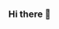 ### Hi there 👋

<!--
**LukaMacharashvili/LukaMacharashvili** is a ✨ _special_ ✨ repository because its `README.md` (this file) appears on your GitHub profile.

Here are some ideas to get you started:

- 🌱 I’m currently learning Angular
- 💬 Ask me about coding
- 📫 How to reach me: [Linkedin Profile](https://www.linkedin.com/in/luka-macharashvili-ba8a0222b/)
